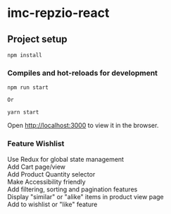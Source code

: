 # imc-repzio-react

## Project setup

```
npm install
```

### Compiles and hot-reloads for development

```
npm run start

Or

yarn start
```

Open [http://localhost:3000](http://localhost:3000) to view it in the browser.

### Feature Wishlist

Use Redux for global state management\
Add Cart page/view\
Add Product Quantity selector\
Make Accessibility friendly\
Add filtering, sorting and pagination features\
Display "similar" or "alike" items in product view page\
Add to wishlist or "like" feature
